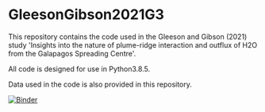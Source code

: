 # GleesonGibson2021G3
This repository contains the code used in the Gleeson and Gibson (2021) study 'Insights into the nature of plume-ridge interaction and outflux of H2O from the Galapagos Spreading Centre'.

All code is designed for use in Python3.8.5.

Data used in the code is also provided in this repository.

[![Binder](https://mybinder.org/badge_logo.svg)](https://mybinder.org/v2/gh/gleesonm1/GleesonGibson2021G3/HEAD)
